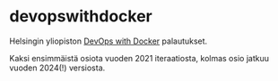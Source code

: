 # devopswithdocker

Helsingin yliopiston [DevOps with Docker](devopswithdocker.com) palautukset.

Kaksi ensimmäistä osiota vuoden 2021 iteraatiosta, kolmas osio jatkuu vuoden 2024(!) versiosta.
